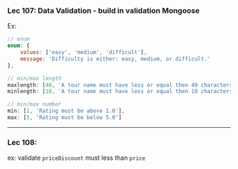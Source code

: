### Lec 107: Data Validation - build in validation Mongoose
Ex:
  ```javascript
  // enum
  enum: {
      values: ['easy', 'medium', 'difficult'],
      message: 'Difficulty is either: easy, medium, or difficult.'
  },

  // min/max length
  maxlength: [40, 'A tour name must have less or equal then 40 characters'],
  minlength: [10, 'A tour name must have less or equal then 10 characters'],

  // min/max number
  min: [1, 'Rating must be above 1.0'],
  max: [5, 'Rating must be below 5.0']
  ```
------


### Lec 108: 
ex: validate `priceDiscount` must less than `price`
